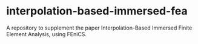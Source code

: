 # interpolation-based-immersed-fea
A repository to supplement the paper Interpolation-Based Immersed Finite Element Analysis, using FEniCS. 

